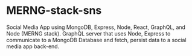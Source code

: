 # MERNG-stack-sns
Social Media App using MongoDB, Express, Node, React, GraphQL, and Node (MERNG stack). GraphQL server that uses Node, Express to communicate to a MongoDB Database and fetch, persist data to a social media app back-end.
